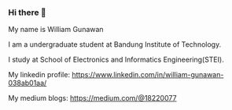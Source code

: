 ### Hi there 👋

My name is William Gunawan

I am a undergraduate student at Bandung Institute of Technology. 

I study at School of Electronics and Informatics Engineering(STEI).

My linkedin profile: https://www.linkedin.com/in/william-gunawan-038ab01aa/

My medium blogs: https://medium.com/@18220077






